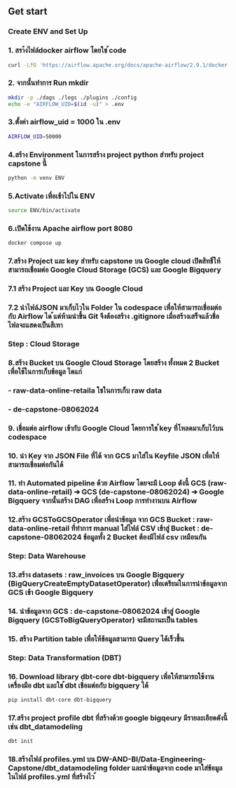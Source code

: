 ## Get start

### Create ENV and Set Up
### 1. สรา้งไฟล์docker airflow โดยใช ้code
```sh
curl -LfO 'https://airflow.apache.org/docs/apache-airflow/2.9.1/docker-compose.yaml'
```

### 2. จากนั้นทําการ Run mkdir 

```sh
mkdir -p ./dags ./logs ./plugins ./config
echo -e "AIRFLOW_UID=$(id -u)" > .env
```

### 3.ตั้งค่า airflow_uid = 1000 ใน .env
```sh
AIRFLOW_UID=50000
```

### 4.สร้าง Environment ในการสร้าง project python สําหรับ project capstone นี้
```sh
python -m venv ENV
```
### 5.Activate เพื่อเข้าไปใน ENV
```sh
source ENV/bin/activate
```

### 6.เปิดใช้งาน Apache airflow port 8080
```sh
docker compose up
```
### 7.สร้าง Project และ key สําหรับ capstone บน Google cloud เปิดสิทธิ์ให้สามารถเชื่อมต่อ Google Cloud Storage (GCS) และ Google Bigquery
### 7.1 สร้าง Project และ Key บน Google Cloud
### 7.2 นําไฟล์JSON มาเก็บไวใน Folder ใน codespace เพื่อให้สามารถเชื่อมต่อกับ Airflow ได ้แต่ห้ามนําขึ้น Git จึงต้องสร้าง .gitignore เมื่อสร้างเสร็จแล้วชื่อไฟลจะแสดงเป็นสีเทา

### Step : Cloud Storage
### 8.สร้าง Bucket บน Google Cloud Storage โดยสร้าง ทั้งหมด 2 Bucket เพื่อใช้ในการเก็บข้อมูล ไดแก่ 
### - raw-data-online-retaila ใชในการเก็บ raw data 
### - de-capstone-08062024

### 9. เชื่อมต่อ airflow เข้ากับ Google Cloud โดยการใช ้key ที่โหลดมาเก็บไว้บน codespace
### 10. นํา Key จาก JSON File ที่ได้ จาก GCS มาใส่ใน Keyfile JSON เพื่อให้สามารถเชื่อมต่อกันได้
### 11. ทํา Automated pipeline ด้วย Airflow โดยจะมี Loop ดังนี้ GCS (raw-data-online-retail) ➔ GCS (de-capstone-08062024) ➔ Google Bigquery จากนั้นสร้าง DAG เพื่อสร้าง Loop การทํางานบน Airflow
### 12.สร้าง GCSToGCSOperator เพื่อนําข้อมูล จาก GCS Bucket : raw-data-online-retail ที่ทำการ manual ใส่ไฟล์ CSV เข้าสู่ Bucket : de-capstone-08062024 ข้อมูลทั้ง 2 Bucket ต้องมีไฟล์ csv เหมือนกัน

### Step: Data Warehouse
### 13.สร้าง datasets : raw_invoices บน Google Bigquery (BigQueryCreateEmptyDatasetOperator) เพื่อเตรียมในการนําข้อมูลจาก GCS เข้า Google Bigquery
### 14. นําข้อมูลจาก GCS : de-capstone-08062024 เข้าสู่ Google Bigquery (GCSToBigQueryOperator) จะมีสถานะเป็น tables
### 15. สร้าง Partition table เพื่อให้ข้อมูลสามารถ Query ได้เร็วขึ้น

### Step: Data Transformation (DBT)
### 16. Download library dbt-core dbt-bigquery เพื่อให้สามารถใช้งาน เครื่องมือ dbt และใช ้dbt เชี่อมต่อกับ bigquery ได้
```sh
pip install dbt-core dbt-bigquery
```
### 17.สร้าง project profile dbt ที่สร้างด้วย google bigqeury มีรายละเอียดดังนี้ เช่น dbt_datamodeling

```sh
dbt init
```
### 18.สร้างไฟล์ profiles.yml บน DW-AND-BI/Data-Engineering-Capstone/dbt_datamodeling folder และนําข้อมูลจาก code มาใส่ข้อมูลในไฟล์ profiles.yml ที่สร้างไว ้
